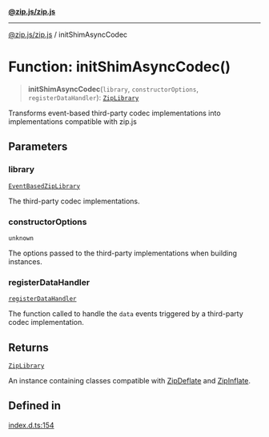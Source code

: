 [**@zip.js/zip.js**](../README.md)

***

[@zip.js/zip.js](../globals.md) / initShimAsyncCodec

# Function: initShimAsyncCodec()

> **initShimAsyncCodec**(`library`, `constructorOptions`, `registerDataHandler`): [`ZipLibrary`](../interfaces/ZipLibrary.md)

Transforms event-based third-party codec implementations into implementations compatible with zip.js

## Parameters

### library

[`EventBasedZipLibrary`](../interfaces/EventBasedZipLibrary.md)

The third-party codec implementations.

### constructorOptions

`unknown`

The options passed to the third-party implementations when building instances.

### registerDataHandler

[`registerDataHandler`](../interfaces/registerDataHandler.md)

The function called to handle the `data` events triggered by a third-party codec implementation.

## Returns

[`ZipLibrary`](../interfaces/ZipLibrary.md)

An instance containing classes compatible with [ZipDeflate](../classes/ZipDeflate.md) and [ZipInflate](../classes/ZipInflate.md).

## Defined in

[index.d.ts:154](https://github.com/gildas-lormeau/zip.js/blob/24ecd74cb4237f29fe97eb10cff1144c3877ce3d/index.d.ts#L154)

